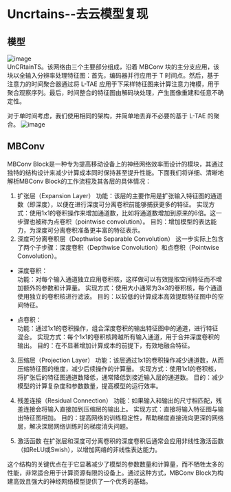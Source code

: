 # Uncrtains--去云模型复现

## 模型
![image](https://github.com/ZYJ-Group/Tanghy/assets/94824386/588a9d1a-8ec9-43cb-a263-e32dc5882a7d)  
UnCRtainTS。该网络由三个主要部分组成，沿着 MBConv 块的主分支应用，该块以全输入分辨率处理特征图：首先，编码器并行应用于 T 时间点。然后，基于注意力的时间聚合器通过将 L-TAE 应用于下采样特征图来计算注意力掩模，用于聚合观察序列。最后，时间整合的特征图由解码块处理，产生图像重建和任意不确定性。

对于单时间考虑，我们使用相同的架构，并简单地丢弃不必要的基于 L-TAE 的聚合。
![image](https://github.com/ZYJ-Group/Tanghy/assets/94824386/4c5ea776-4858-4f85-bfce-17913968d064)  

## MBConv
MBConv Block是一种专为提高移动设备上的神经网络效率而设计的模块，其通过独特的结构设计来减少计算成本同时保持甚至提升性能。下面我们将详细、清晰地解析MBConv Block的工作流程及其各层的具体情况：
1. 扩张层（Expansion Layer）
功能：该层的主要作用是扩张输入特征图的通道数（即深度），以便在进行深度可分离卷积前能够捕获更多的特征。
实现方式：使用1x1的卷积操作来增加通道数，比如将通道数增加到原来的6倍。这一步骤也被称为点卷积（pointwise convolution）。
目的：增加模型的表达能力，为深度可分离卷积准备更丰富的特征表示。
2. 深度可分离卷积层（Depthwise Separable Convolution）
这一步实际上包含了两个子步骤：深度卷积（Depthwise Convolution）和点卷积（Pointwise Convolution）。

- 深度卷积：  
功能：对每个输入通道独立应用卷积核，这样做可以有效提取空间特征而不增加额外的参数和计算量。
实现方式：使用大小通常为3x3的卷积核，每个通道使用独立的卷积核进行滤波。
目的：以较低的计算成本高效提取特征图中的空间特征。

- 点卷积：  
功能：通过1x1的卷积操作，组合深度卷积的输出特征图中的通道，进行特征混合。
实现方式：每个1x1的卷积核跨越所有输入通道，用于合并深度卷积的输出。
目的：在不显著增加计算成本的前提下，有效地融合特征。

3. 压缩层（Projection Layer）
功能：该层通过1x1的卷积操作减少通道数，从而压缩特征图的维度，减少后续操作的计算量。
实现方式：使用1x1的卷积核，将扩张后的特征图通道数降低，通常降低到接近输入层的通道数。
目的：减少模型的计算复杂度和参数数量，提高模型的运行效率。

4. 残差连接（Residual Connection）
功能：如果输入和输出的尺寸相匹配，残差连接会将输入直接加到压缩层的输出上。
实现方式：直接将输入特征图与输出特征图相加。
目的：提高网络的训练稳定性，帮助梯度直接流向更深的网络层，解决深层网络训练时的梯度消失问题。

5. 激活函数
在扩张层和深度可分离卷积的深度卷积后通常会应用非线性激活函数（如ReLU或Swish），以增加网络的非线性表达能力。

这个结构的关键优点在于它显著减少了模型的参数数量和计算量，而不牺牲太多的性能，非常适合用于计算资源有限的设备上。通过这种方式，MBConv Block为构建高效且强大的神经网络模型提供了一个优秀的基础。
